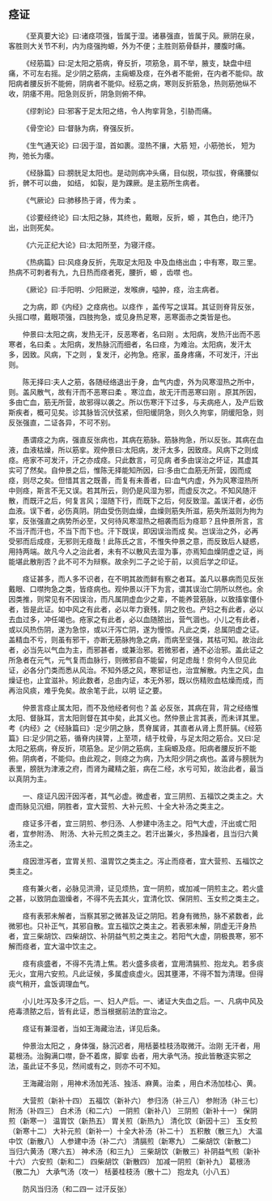 ## 痉证


&emsp;&emsp;《至真要大论》曰∶诸痉项强，皆属于湿。诸暴强直，皆属于风。厥阴在泉，客胜则大关节不利，内为痉强拘螈，外为不便；主胜则筋骨繇并，腰腹时痛。

&emsp;&emsp;《经筋篇》曰∶足太阳之筋病，脊反折，项筋急，肩不举，腋支，缺盘中纽痛，不可左右摇。足少阴之筋病，主痫螈及痉，在外者不能俯，在内者不能仰。故阳病者腰反折不能俯，阴病者不能仰。经筋之病，寒则反折筋急，热则筋弛纵不收，阴痿不用。阳急则反折，阴急则俯不伸。

&emsp;&emsp;《缪刺论》曰∶邪客于足太阳之络，令人拘挛背急，引胁而痛。

&emsp;&emsp;《骨空论》曰∶督脉为病，脊强反折。

&emsp;&emsp;《生气通天论》曰∶因于湿，首如裹。湿热不攘，大筋 短，小筋弛长， 短为拘，弛长为痿。

&emsp;&emsp;《经脉篇》曰∶膀胱足太阳也。是动则病冲头痛，目似脱，项似拔，脊痛腰似折，髀不可以曲， 如结， 如裂，是为踝厥。是主筋所生病者。

&emsp;&emsp;《气厥论》曰∶肺移热于肾，传为柔 。

&emsp;&emsp;《诊要经终论》曰∶太阳之脉，其终也，戴眼，反折，螈 ，其色白，绝汗乃出，出则死矣。

&emsp;&emsp;《六元正纪大论》曰∶太阳所至，为寝汗痉。

&emsp;&emsp;《热病篇》曰∶风痉身反折，先取足太阳及 中及血络出血；中有寒，取三里。热病不可刺者有九，九日热而痉者死，腰折，螈 ，齿噤 也。

&emsp;&emsp;《厥论》曰∶手阳明、少阳厥逆，发喉痹，嗌肿，痉，治主病者。

&emsp;&emsp;之为病，即《内经》之痉病也。以痉作 ，盖传写之误耳。其证则脊背反张，头摇口噤，戴眼项强，四肢拘急，或见身热足寒，恶寒面赤之类皆是也。

&emsp;&emsp;仲景曰∶太阳之病，发热无汗，反恶寒者，名曰刚 。太阳病，发热汗出而不恶寒者，名曰柔 。太阳病，发热脉沉而细者，名曰痉，为难治。太阳病，发汗太多，因致。风病，下之则 ，复发汗，必拘急。疮家，虽身疼痛，不可发汗，汗出则。

&emsp;&emsp;陈无择曰∶夫人之筋，各随经络退出于身，血气内虚，外为风寒湿热之所中，则。盖风散气，故有汗而不恶寒曰柔 。寒泣血，故无汗而恶寒曰刚 。原其所因，多由亡血，筋无所营，故邪得以袭之。所以伤寒汗下过多，与夫病疮人，及产后致斯疾者，概可见矣。诊其脉皆沉伏弦紧，但阳缓阴急，则久久拘挛，阴缓阳急，则反张强直，二证各异，不可不别。

&emsp;&emsp;愚谓痉之为病，强直反张病也，其病在筋脉。筋脉拘急，所以反张。其病在血液，血液枯燥，所以筋挛。观仲景曰∶太阳病，发汗太多，因致痉。风病下之则成痉。疮家不可发汗，汗之亦成痉。只此数言，可见病 者多由误治之坏证，其虚其实可了然矣。自仲景之后，惟陈无择能知所因，曰∶多由亡血筋无所营，因而成痉，则尽之矣。但惜其言之既善，而复有未善者，曰∶血气内虚，外为风寒湿热所中则痉，斯言不无又误。若其所云，则仍是风湿为邪，而虚反次之。不知风随汗散，而既汗之后，何复言风；湿随下行，而既下之后，何反致湿。盖误汗者，必伤血液。误下者，必伤真阴。阴血受伤则血燥，血燥则筋失所滋，筋失所滋则为拘为挛，反张强直之病势所必至，又何待风寒湿热之相袭而后为痉耶？且仲景所言，言不当汗而汗也，不当下而下也。汗下既误，即因误治而成 矣。岂误治之外，必再受邪而后成痉，无邪则无痉哉！此陈氏之言，不惟失仲景之意，而反致后人疑惑，用持两端。故凡今人之治此者，未有不以散风去湿为事，亦焉知血燥阴虚之证，尚能堪此散削否？此不可不为辩察。故余列二子之论于前，以资后学之印证。

&emsp;&emsp;痉证甚多，而人多不识者，在不明其故而鲜有察之者耳。盖凡以暴病而见反张戴眼、口噤拘急之类，皆痉病也。观仲景以汗下为言，谓其误治亡阴所以然也。余因类推，则常见有不因误治，而凡属阴虚血少之辈，不能养营筋脉，以致搐挛僵仆者，皆是此证。如中风之有此者，必以年力衰残，阴之败也。产妇之有此者，必以去血过多，冲任竭也。疮家之有此者，必以血随脓出，营气涸也。小儿之有此者，或以风热伤阴，遂为急惊，或以汗泻亡阴，遂为慢惊。凡此之类，总属阴虚之证。盖精血不亏，则虽有邪干，亦断无筋脉拘急之病，而病至坚强，其枯可知。故治此者，必当先以气血为主，而邪甚者，或兼治邪。若微邪者，通不必治邪。盖此证之所急者在元气，元气复而血脉行，则微邪自不能留，何足虑哉！奈何今人但见此证，必各分门类而悉从风治。不知外感之风，寒邪证也，治宜解散。内生之风，血燥证也，止宜滋补。矧此数者，总由内证，本无外邪，既以伤精败血枯燥而成，而再治风痰，难乎免矣。故余笔于此，以明 证之要。

&emsp;&emsp;仲景言痉止属太阳，而不及他经者何也？盖 必反张，其病在背，背之经络惟太阳、督脉耳，言太阳则督在其中矣，此其义也。然仲景止言其表，而未详其里。考《内经》之《经脉篇曰》∶足少阴之脉，贯脊属肾，其直者从肾上贯肝膈。《经筋篇》曰∶足少阴之筋，循脊内挟膂，上至项，结于枕骨，与足太阳之筋合。又曰∶足太阳之筋病，脊反折，项筋急。足少阴之筋病，主痫螈及痉。阳病者腰反折不能俯。阴病者，不能仰。由此观之，则痉之为病，乃太阳少阴之病也。盖肾与膀胱为表里，膀胱为津液之府，而肾为藏精之脏，病在二经，水亏可知，故治此者，最当以真阴为主。

&emsp;&emsp;一、痉证凡因汗因泻者，其气必虚。微虚者，宜三阴煎、五福饮之类主之。大虚而脉见沉细，阴胜者，宜大营煎、大补元煎、十全大补汤之类主之。

&emsp;&emsp;痉证多汗者，宜三阴煎、参归汤、人参建中汤主之。阳气大虚，汗出或亡阳者，宜参附汤、 附汤、大补元煎之类主之。若汗出兼火，多热躁者，且当归六黄汤主之。

&emsp;&emsp;痉因泄泻者，宜胃关煎、温胃饮之类主之。泻止而痉者，宜大营煎、五福饮之类主之。

&emsp;&emsp;痉有兼火者，必脉见洪滑，证见烦热，宜一阴煎，或加减一阴煎主之。若火盛之甚，以致阴血涸燥者，不得不先去其火，宜清化饮、保阴煎、玉女煎之类主之。

&emsp;&emsp;痉有表邪未解者，当察其邪之微甚及证之阴阳。若身有微热，脉不紧数者，此微邪也。只补正气，其邪自散。宜五福饮之类主之。若表邪未解，阴虚无汗身热者，宜三柴胡饮、四柴胡饮、补阴益气煎之类主之。若阳气大虚，阴极畏寒，邪不解而痉者，宜大温中饮主之。

&emsp;&emsp;痉有痰盛者，不得不先清上焦。若火盛多痰者，宜用清膈煎、抱龙丸。若多痰无火，宜用六安煎。凡此证候，多属虚痰虚火。因其壅滞，不得不暂为清理。但得痰气稍开，盒饭调理血气。

&emsp;&emsp;小儿吐泻及多汗之后。一、妇人产后。一、诸证大失血之后。一、凡病中风及疮毒溃脓之后，皆有此证，悉当根据前法酌宜治之。

&emsp;&emsp;痉证有兼湿者，当如王海藏治法，详见后条。

&emsp;&emsp;仲景治太阳之 ，身体强，脉沉迟者，用栝蒌桂枝汤取微汗。治刚 无汗者，用葛根汤。治胸满口噤，卧不着席，脚挛 齿者，用大承气汤。按此皆散逐实邪之法，虽此证不多见，然间或有之，则亦不可不知。

&emsp;&emsp;王海藏治刚 ，用神术汤加羌活、独活、麻黄。治柔 ，用白术汤加桂心、黄。

&emsp;&emsp;大营煎（新补十四） 五福饮（新补六） 参归汤（补三八） 参附汤（补三七） 附汤（补四三） 白术汤（和二六） 一阴煎（新补八） 三阴煎（新补十一） 保阴煎（新寒一） 温胃饮（新热五） 胃关煎（新热九） 清化饮（新因十三） 玉女煎（新寒十二） 大补元煎（新补一）十全大补汤（补二十） 五积散（散三九） 大温中饮（新散八） 人参建中汤（补二六） 清膈煎（新寒九） 二柴胡饮（新散二） 当归六黄汤（寒六五） 神术汤（和三九） 三柴胡饮（新散三）补阴益气煎（新补十六） 六安煎（新和二） 四柴胡饮（新散四） 加减一阴煎（新补九） 葛根汤（散二九） 大承气汤（攻一） 栝蒌桂枝汤（散十二） 抱龙丸（小八五）

&emsp;&emsp;防风当归汤（和二四一 过汗反张）

